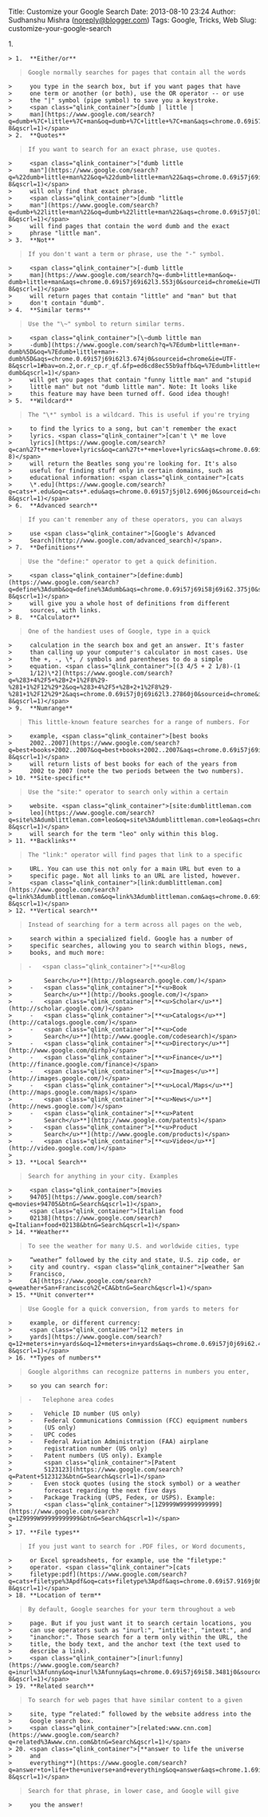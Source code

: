 Title: Customize your Google Search
Date: 2013-08-10 23:24
Author: Sudhanshu Mishra (noreply@blogger.com)
Tags: Google, Tricks, Web
Slug: customize-your-google-search

<div dir="ltr" style="text-align: left;">
1.   

    > 1.  **Either/or**  
   >     Google normally searches for pages that contain all the words
    >     you type in the search box, but if you want pages that have
    >     one term or another (or both), use the OR operator -- or use
    >     the "|" symbol (pipe symbol) to save you a keystroke.
    >     <span class="qlink_container">[dumb | little |
    >     man](https://www.google.com/search?q=dumb+%7C+little+%7C+man&oq=dumb+%7C+little+%7C+man&aqs=chrome.0.69i57j5j0l2j69i62l2.338j0&sourceid=chrome&ie=UTF-8&qscrl=1)</span>
    > 2.  **Quotes**  
   >     If you want to search for an exact phrase, use quotes.
    >     <span class="qlink_container">["dumb little
    >     man"](https://www.google.com/search?q=%22dumb+little+man%22&oq=%22dumb+little+man%22&aqs=chrome.0.69i57j69i62.347j0&sourceid=chrome&ie=UTF-8&qscrl=1)</span>
    >     will only find that exact phrase. 
    >     <span class="qlink_container">[dumb "little
    >     man"](https://www.google.com/search?q=dumb+%22little+man%22&oq=dumb+%22little+man%22&aqs=chrome.0.69i57j0l3j69i62.275j0&sourceid=chrome&ie=UTF-8&qscrl=1)</span>
    >     will find pages that contain the word dumb and the exact
    >     phrase "little man".
    > 3.  **Not**  
   >     If you don't want a term or phrase, use the "-" symbol.
    >     <span class="qlink_container">[-dumb little
    >     man](https://www.google.com/search?q=-dumb+little+man&oq=-dumb+little+man&aqs=chrome.0.69i57j69i62l3.553j0&sourceid=chrome&ie=UTF-8&qscrl=1)</span>
    >     will return pages that contain "little" and "man" but that
    >     don't contain "dumb".
    > 4.  **Similar terms**  
   >     Use the "\~" symbol to return similar terms.
    >     <span class="qlink_container">[\~dumb little man
    >     -dumb](https://www.google.com/search?q=%7Edumb+little+man+-dumb%5D&oq=%7Edumb+little+man+-dumb%5D&aqs=chrome.0.69i57j69i62l3.674j0&sourceid=chrome&ie=UTF-8&qscrl=1#bav=on.2,or.r_cp.r_qf.&fp=ed6cd8ec55b9affb&q=%7Edumb+little+man+-dumb&qscrl=1)</span>
    >     will get you pages that contain "funny little man" and "stupid
    >     little man" but not "dumb little man". Note: It looks like
    >     this feature may have been turned off. Good idea though!
    > 5.  **Wildcard**  
   >     The "\*" symbol is a wildcard. This is useful if you're trying
    >     to find the lyrics to a song, but can't remember the exact
    >     lyrics. <span class="qlink_container">[can't \* me love
    >     lyrics](https://www.google.com/search?q=can%27t+*+me+love+lyrics&oq=can%27t+*+me+love+lyrics&aqs=chrome.0.69i57j0l3j69i62.450j0&sourceid=chrome&ie=UTF-8)</span>
    >     will return the Beatles song you're looking for. It's also
    >     useful for finding stuff only in certain domains, such as
    >     educational information: <span class="qlink_container">[cats
    >     \*.edu](https://www.google.com/search?q=cats+*.edu&oq=cats+*.edu&aqs=chrome.0.69i57j5j0l2.6906j0&sourceid=chrome&ie=UTF-8&qscrl=1)</span>
    > 6.  **Advanced search**  
   >     If you can't remember any of these operators, you can always
    >     use <span class="qlink_container">[Google's Advanced
    >     Search](http://www.google.com/advanced_search)</span>.
    > 7.  **Definitions**  
   >     Use the "define:" operator to get a quick definition.
    >     <span class="qlink_container">[define:dumb](https://www.google.com/search?q=define%3Adumb&oq=define%3Adumb&aqs=chrome.0.69i57j69i58j69i62.375j0&sourceid=chrome&ie=UTF-8&qscrl=1)</span>
    >     will give you a whole host of definitions from different
    >     sources, with links.
    > 8.  **Calculator**  
   >     One of the handiest uses of Google, type in a quick
    >     calculation in the search box and get an answer. It's faster
    >     than calling up your computer's calculator in most cases. Use
    >     the +, -, \*, / symbols and parentheses to do a simple
    >     equation. <span class="qlink_container">[(3 4/5 + 2 1/8)-(1
    >     1/12)\*2](https://www.google.com/search?q=%283+4%2F5+%2B+2+1%2F8%29-%281+1%2F12%29*2&oq=%283+4%2F5+%2B+2+1%2F8%29-%281+1%2F12%29*2&aqs=chrome.0.69i57j0j69i62l3.27860j0&sourceid=chrome&ie=UTF-8&qscrl=1)</span>
    > 9.  **Numrange**  
   >     This little-known feature searches for a range of numbers. For
    >     example, <span class="qlink_container">[best books
    >     2002..2007](https://www.google.com/search?q=best+books+2002..2007&oq=best+books+2002..2007&aqs=chrome.0.69i57j69i62l3j69i64.226j0&sourceid=chrome&ie=UTF-8&qscrl=1)</span>
    >     will return lists of best books for each of the years from
    >     2002 to 2007 (note the two periods between the two numbers).
    > 10. **Site-specific**  
   >     Use the "site:" operator to search only within a certain
    >     website. <span class="qlink_container">[site:dumblittleman.com
    >     leo](https://www.google.com/search?q=site%3Adumblittleman.com+leo&oq=site%3Adumblittleman.com+leo&aqs=chrome.0.69i57j69i58.466j0&sourceid=chrome&ie=UTF-8&qscrl=1)</span>
    >     will search for the term "leo" only within this blog.
    > 11. **Backlinks**  
   >     The "link:" operator will find pages that link to a specific
    >     URL. You can use this not only for a main URL but even to a
    >     specific page. Not all links to an URL are listed, however.
    >     <span class="qlink_container">[link:dumblittleman.com](https://www.google.com/search?q=link%3Adumblittleman.com&oq=link%3Adumblittleman.com&aqs=chrome.0.69i57j69i58.321j0&sourceid=chrome&ie=UTF-8&qscrl=1)</span>
    > 12. **Vertical search**  
   >     Instead of searching for a term across all pages on the web,
    >     search within a specialized field. Google has a number of
    >     specific searches, allowing you to search within blogs, news,
    >     books, and much more:  
   >     -   <span class="qlink_container">[**<u>Blog
    >         Search</u>**](http://blogsearch.google.com/)</span>
    >     -   <span class="qlink_container">[**<u>Book
    >         Search</u>**](http://books.google.com/)</span>
    >     -   <span class="qlink_container">[**<u>Scholar</u>**](http://scholar.google.com/)</span>
    >     -   <span class="qlink_container">[**<u>Catalogs</u>**](http://catalogs.google.com/)</span>
    >     -   <span class="qlink_container">[**<u>Code
    >         Search</u>**](http://www.google.com/codesearch)</span>
    >     -   <span class="qlink_container">[**<u>Directory</u>**](http://www.google.com/dirhp)</span>
    >     -   <span class="qlink_container">[**<u>Finance</u>**](http://finance.google.com/finance)</span>
    >     -   <span class="qlink_container">[**<u>Images</u>**](http://images.google.com/)</span>
    >     -   <span class="qlink_container">[**<u>Local/Maps</u>**](http://maps.google.com/maps)</span>
    >     -   <span class="qlink_container">[**<u>News</u>**](http://news.google.com/)</span>
    >     -   <span class="qlink_container">[**<u>Patent
    >         Search</u>**](http://www.google.com/patents)</span>
    >     -   <span class="qlink_container">[**<u>Product
    >         Search</u>**](http://www.google.com/products)</span>
    >     -   <span class="qlink_container">[**<u>Video</u>**](http://video.google.com/)</span>
    >
    > 13. **Local Search**  
   >     Search for anything in your city. Examples
    >     <span class="qlink_container">[movies
    >     94705](https://www.google.com/search?q=movies+94705&btnG=Search&qscrl=1)</span>,
    >     <span class="qlink_container">[Italian food
    >     02138](https://www.google.com/search?q=Italian+food+02138&btnG=Search&qscrl=1)</span>
    > 14. **Weather**  
   >     To see the weather for many U.S. and worldwide cities, type
    >     “weather” followed by the city and state, U.S. zip code, or
    >     city and country. <span class="qlink_container">[weather San
    >     Francisco,
    >     CA](https://www.google.com/search?q=weather+San+Francisco%2C+CA&btnG=Search&qscrl=1)</span>
    > 15. **Unit converter**  
   >     Use Google for a quick conversion, from yards to meters for
    >     example, or different currency:
    >     <span class="qlink_container">[12 meters in
    >     yards](https://www.google.com/search?q=12+meters+in+yards&oq=12+meters+in+yards&aqs=chrome.0.69i57j0j69i62.441j0&sourceid=chrome&ie=UTF-8&qscrl=1)</span>
    > 16. **Types of numbers**  
   >     Google algorithms can recognize patterns in numbers you enter,
    >     so you can search for:  
   >     -   Telephone area codes
    >     -   Vehicle ID number (US only)
    >     -   Federal Communications Commission (FCC) equipment numbers
    >         (US only)
    >     -   UPC codes
    >     -   Federal Aviation Administration (FAA) airplane
    >         registration number (US only)
    >     -   Patent numbers (US only). Example
    >         <span class="qlink_container">[Patent
    >         5123123](https://www.google.com/search?q=Patent+5123123&btnG=Search&qscrl=1)</span>
    >     -   Even stock quotes (using the stock symbol) or a weather
    >         forecast regarding the next five days
    >     -   Package Tracking (UPS, Fedex, or USPS). Example:
    >         <span class="qlink_container">[1Z9999W99999999999](https://www.google.com/search?q=1Z9999W99999999999&btnG=Search&qscrl=1)</span>
    >
    > 17. **File types**  
   >     If you just want to search for .PDF files, or Word documents,
    >     or Excel spreadsheets, for example, use the "filetype:"
    >     operator. <span class="qlink_container">[cats
    >     filetype:pdf](https://www.google.com/search?q=cats+filetype%3Apdf&oq=cats+filetype%3Apdf&aqs=chrome.0.69i57.9169j0&sourceid=chrome&ie=UTF-8&qscrl=1)</span>
    > 18. **Location of term**  
   >     By default, Google searches for your term throughout a web
    >     page. But if you just want it to search certain locations, you
    >     can use operators such as "inurl:", "intitle:", "intext:", and
    >     "inanchor:". Those search for a term only within the URL, the
    >     title, the body text, and the anchor text (the text used to
    >     describe a link).
    >     <span class="qlink_container">[inurl:funny](https://www.google.com/search?q=inurl%3Afunny&oq=inurl%3Afunny&aqs=chrome.0.69i57j69i58.3481j0&sourceid=chrome&ie=UTF-8&qscrl=1)</span>
    > 19. **Related search**  
   >     To search for web pages that have similar content to a given
    >     site, type “related:” followed by the website address into the
    >     Google search box.
    >     <span class="qlink_container">[related:www.cnn.com](https://www.google.com/search?q=related%3Awww.cnn.com&btnG=Search&qscrl=1)</span>
    > 20. <span class="qlink_container">[**answer to life the universe
    >     and
    >     everything**](https://www.google.com/search?q=answer+to+life+the+universe+and+everything&oq=answer&aqs=chrome.1.69i57j69i59j69i61j5j0j69i60.6362j0&sourceid=chrome&ie=UTF-8&qscrl=1)</span>  
   >     Search for that phrase, in lower case, and Google will give
    >     you the answer!

      

</div>
</p>


